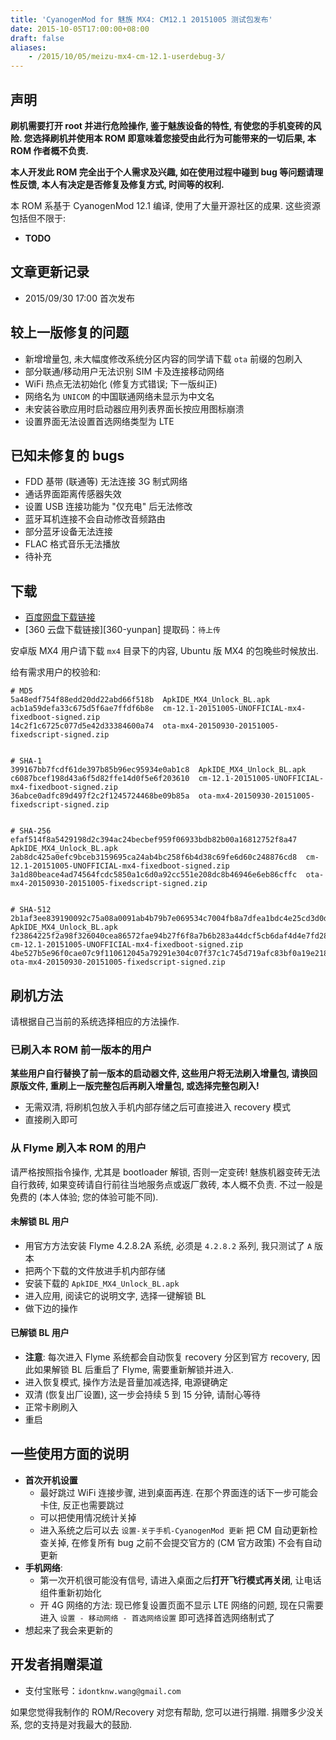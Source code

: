 ```yaml
---
title: 'CyanogenMod for 魅族 MX4: CM12.1 20151005 测试包发布'
date: 2015-10-05T17:00:00+08:00
draft: false
aliases:
    - /2015/10/05/meizu-mx4-cm-12.1-userdebug-3/
---
```



## 声明

**刷机需要打开 root 并进行危险操作, 鉴于魅族设备的特性, 有使您的手机变砖的风险.
您选择刷机并使用本 ROM 即意味着您接受由此行为可能带来的一切后果,
本 ROM 作者概不负责.**

**本人开发此 ROM 完全出于个人需求及兴趣, 如在使用过程中碰到 bug 等问题请理性反馈,
本人有决定是否修复及修复方式, 时间等的权利.**

本 ROM 系基于 CyanogenMod 12.1 编译, 使用了大量开源社区的成果. 这些资源包括但不限于:

* **TODO**


## 文章更新记录

* 2015/09/30 17:00 首次发布


## 较上一版修复的问题

* 新增增量包, 未大幅度修改系统分区内容的同学请下载 `ota` 前缀的包刷入
* 部分联通/移动用户无法识别 SIM 卡及连接移动网络
* WiFi 热点无法初始化 (修复方式错误; 下一版纠正)
* 网络名为 `UNICOM` 的中国联通网络未显示为中文名
* 未安装谷歌应用时启动器应用列表界面长按应用图标崩溃
* 设置界面无法设置首选网络类型为 LTE


## 已知未修复的 bugs

* FDD 基带 (联通等) 无法连接 3G 制式网络
* 通话界面距离传感器失效
* 设置 USB 连接功能为 "仅充电" 后无法修改
* 蓝牙耳机连接不会自动修改音频路由
* 部分蓝牙设备无法连接
* FLAC 格式音乐无法播放
* 待补充


## 下载

* [百度网盘下载链接][baidupan]
* [360 云盘下载链接][360-yunpan] 提取码：`待上传`

安卓版 MX4 用户请下载 `mx4` 目录下的内容, Ubuntu 版 MX4 的包晚些时候放出.

[baidupan]: http://pan.baidu.com/s/1kTAMznp
<!-- [360-yunpan]: -->


给有需求用户的校验和:

```
# MD5
5a48edf754f88edd20dd22abd66f518b  ApkIDE_MX4_Unlock_BL.apk
acb1a59defa33c675d5f6ae7ffdf6b8e  cm-12.1-20151005-UNOFFICIAL-mx4-fixedboot-signed.zip
14c2f1c6725c077d5e42d33384600a74  ota-mx4-20150930-20151005-fixedscript-signed.zip


# SHA-1
399167bb7fcdf61de397b85b96ec95934e0ab1c8  ApkIDE_MX4_Unlock_BL.apk
c6087bcef198d43a6f5d82ffe14d0f5e6f203610  cm-12.1-20151005-UNOFFICIAL-mx4-fixedboot-signed.zip
36abce0adfc89d497f2c2f1245724468be09b85a  ota-mx4-20150930-20151005-fixedscript-signed.zip


# SHA-256
efaf514f8a5429198d2c394ac24becbef959f06933bdb82b00a16812752f8a47  ApkIDE_MX4_Unlock_BL.apk
2ab8dc425a0efc9bceb3159695ca24ab4bc258f6b4d38c69fe6d60c248876cd8  cm-12.1-20151005-UNOFFICIAL-mx4-fixedboot-signed.zip
3a1d80beace4ad74564fcdc5850a1c6d0a92cc551e208dc8b46946e6eb86cffc  ota-mx4-20150930-20151005-fixedscript-signed.zip


# SHA-512
2b1af3ee839190092c75a08a0091ab4b79b7e069534c7004fb8a7dfea1bdc4e25cd3d0da50541f8853387f18a0aeae106c808c91f3bd3e187be9b6033b1d73b5  ApkIDE_MX4_Unlock_BL.apk
f23864225f2a98f326040cea86572fae94b27f6f8a7b6b283a44dcf5cb6daf4d4e7fd28fb80d249ab4ff9c35714ab54f72642afeead04f8c889f6a4bc5802840  cm-12.1-20151005-UNOFFICIAL-mx4-fixedboot-signed.zip
4be527b5e96f0cae07c9f110612045a79291e304c07f37c1c745d719afc83bf0a19e218b7bf36c67f0ad12791ebc3f754db309ecccd16b7a4355981dc9e800cd  ota-mx4-20150930-20151005-fixedscript-signed.zip
```


## 刷机方法

请根据自己当前的系统选择相应的方法操作.

### 已刷入本 ROM 前一版本的用户

**某些用户自行替换了前一版本的启动器文件, 这些用户将无法刷入增量包, 请换回原版文件, 重刷上一版完整包后再刷入增量包, 或选择完整包刷入!**

* 无需双清, 将刷机包放入手机内部存储之后可直接进入 recovery 模式
* 直接刷入即可


### 从 Flyme 刷入本 ROM 的用户

请严格按照指令操作, 尤其是 bootloader 解锁, 否则一定变砖!
魅族机器变砖无法自行救砖, 如果变砖请自行前往当地服务点或返厂救砖, 本人概不负责.
不过一般是免费的 (本人体验; 您的体验可能不同).


#### 未解锁 BL 用户

* 用官方方法安装 Flyme 4.2.8.2A 系统, 必须是 `4.2.8.2` 系列, 我只测试了 `A` 版本
* 把两个下载的文件放进手机内部存储
* 安装下载的 `ApkIDE_MX4_Unlock_BL.apk`
* 进入应用, 阅读它的说明文字, 选择一键解锁 BL
* 做下边的操作


#### 已解锁 BL 用户

* **注意**: 每次进入 Flyme 系统都会自动恢复 recovery 分区到官方 recovery, 因此如果解锁 BL 后重启了 Flyme, 需要重新解锁并进入.
* 进入恢复模式, 操作方法是音量加减选择, 电源键确定
* 双清 (恢复出厂设置), 这一步会持续 5 到 15 分钟, 请耐心等待
* 正常卡刷刷入
* 重启


## 一些使用方面的说明

* **首次开机设置**
    - 最好跳过 WiFi 连接步骤, 进到桌面再连. 在那个界面连的话下一步可能会卡住, 反正也需要跳过
    - 可以把使用情况统计关掉
    - 进入系统之后可以去 `设置-关于手机-CyanogenMod 更新` 把 CM 自动更新检查关掉, 在修复所有 bug 之前不会提交官方的 (CM 官方政策) 不会有自动更新
* **手机网络**:
    - 第一次开机很可能没有信号, 请进入桌面之后**打开飞行模式再关闭**, 让电话组件重新初始化
    - 开 4G 网络的方法: 现已修复设置页面不显示 LTE 网络的问题, 现在只需要进入 `设置 - 移动网络 - 首选网络设置` 即可选择首选网络制式了
* 想起来了我会来更新的


## 开发者捐赠渠道

* 支付宝账号：`idontknw.wang@gmail.com`

如果您觉得我制作的 ROM/Recovery 对您有帮助, 您可以进行捐赠.
捐赠多少没关系, 您的支持是对我最大的鼓励.


<!-- vim:set ai et ts=4 sw=4 sts=4 fenc=utf-8: -->
